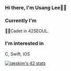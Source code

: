 <!--
**e53/e53** is a ✨ _special_ ✨ repository because its `README.md` (this file) appears on your GitHub profile.

Here are some ideas to get you started:

- 🔭 I’m currently working on ...
- 🌱 I’m currently learning ...
- 👯 I’m looking to collaborate on ...
- 🤔 I’m looking for help with ...
- 💬 Ask me about ...
- 📫 How to reach me: ...
- 😄 Pronouns: ...
- ⚡ Fun fact: ...
-->
### Hi there, I'm Usang Lee🙋‍♂️

### Currently I'm
👨‍💻Cadet in 42SEOUL.

### I'm interested in
C, Swift, IOS


[![jaeskim's 42 stats](https://badge42.herokuapp.com/api/stats/ulee?privacyEmail=true)](https://github.com/JaeSeoKim/badge42)
